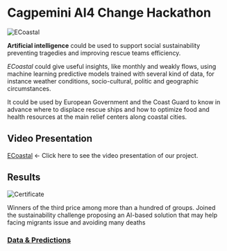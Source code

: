 # Cagpemini AI4 Change Hackathon

![ECoastal](https://github.com/FedericoRaimondi/me/tree/master/Capgemini_AI4Change_Hackathon/ECOASTAL.PNG)

**Artificial intelligence** could be used to support social sustainability preventing tragedies and improving rescue teams efficiency.

_ECoastal_ could give useful insights, like monthly and weakly flows, using machine learning predictive models trained with several kind of data, for instance weather conditions, socio-cultural, politic and geographic circumstances.

It could be used by European Government and the Coast Guard to know in advance where to displace rescue ships and how to optimize food and health resources at the main relief centers along coastal cities.

## Video Presentation
[ECoastal](https://youtu.be/ZTP89K_19sY) <- Click here to see the video presentation of our project.

## Results
![Certificate](https://github.com/FedericoRaimondi/me/tree/master/Capgemini_AI4Change_Hackathon/AI4Change%%Hackathon%%Certificate)

Winners of the third price among more than a hundred of groups. Joined the sustainability challenge proposing an AI-based solution that may help facing migrants issue and avoiding many deaths

### [Data & Predictions](https://github.com/FedericoRaimondi/me/tree/master/Capgemini_AI4Change_Hackathon/data&predictions)
